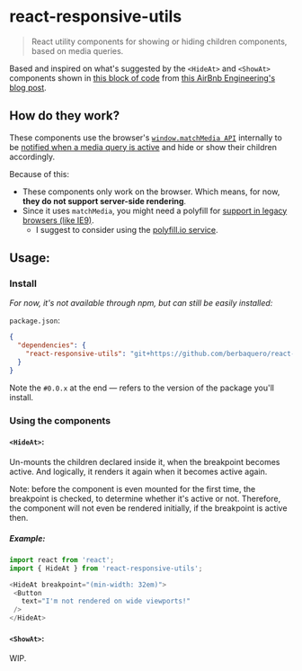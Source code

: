 # react-responsive-utils
> React utility components for showing or hiding children components, based on media queries.

Based and inspired on what's suggested by the `<HideAt>` and `<ShowAt>` components shown 
in [this block of code](https://medium.com/airbnb-engineering/rearchitecting-airbnbs-frontend-5e213efc24d2#d5f9) from [this AirBnb Engineering's blog post](https://medium.com/airbnb-engineering/rearchitecting-airbnbs-frontend-5e213efc24d2).

## How do they work?
These components use the browser's [`window.matchMedia API`](https://developer.mozilla.org/en-US/docs/Web/API/window/matchMedia) internally to be 
[notified when a media query is active](https://developer.mozilla.org/en-US/docs/Web/CSS/Media_Queries/Testing_media_queries#Receiving_query_notifications)
and hide or show their children accordingly.

Because of this:

* These components only work on the browser. Which means, for now, **they do not support server-side rendering**.
* Since it uses `matchMedia`, you might need a polyfill for [support in legacy browsers (like IE9)](http://caniuse.com/#feat=matchmedia).
  * I suggest to consider using the [polyfill.io service](https://polyfill.io/).

## Usage:

### Install
_For now, it's not available through npm, but can still be easily installed:_

`package.json`:
```json
{
  "dependencies": {
    "react-responsive-utils": "git+https://github.com/berbaquero/react-responsive-utils.git#0.0.1"
  }
}
```
Note the `#0.0.x` at the end — refers to the version of the package you'll install.

### Using the components

#### `<HideAt>`:

Un-mounts the children declared inside it, when the breakpoint becomes active.
And logically, it renders it again when it becomes active again.

Note: before the component is even mounted for the first time,
the breakpoint is checked, to determine whether it's active or not.
Therefore, the component will not even be rendered initially, if the breakpoint is active then.

##### Example:

```js
import react from 'react';
import { HideAt } from 'react-responsive-utils';

<HideAt breakpoint="(min-width: 32em)">
 <Button
   text="I'm not rendered on wide viewports!"
 /> 
</HideAt>
```

#### `<ShowAt>`:

WIP.
